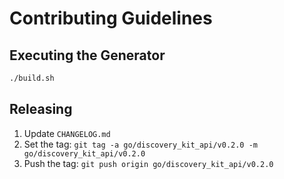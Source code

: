 # Contributing Guidelines

## Executing the Generator

```sh
./build.sh
```

## Releasing

 1. Update `CHANGELOG.md`
 2. Set the tag: `git tag -a go/discovery_kit_api/v0.2.0 -m go/discovery_kit_api/v0.2.0`
 3. Push the tag: `git push origin go/discovery_kit_api/v0.2.0`